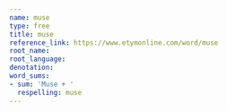 ```yaml
---
name: muse
type: free
title: muse
reference_link: https://www.etymonline.com/word/muse
root_name: 
root_language: 
denotation: 
word_sums:
- sum: 'Muse + '
  respelling: muse
---
```


